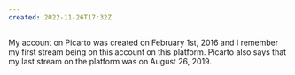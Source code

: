 ```yaml
---
created: 2022-11-26T17:32Z
---
```


My account on Picarto was created on February 1st, 2016 and I remember my first stream being on this account on this platform. Picarto also says that my last stream on the platform was on August 26, 2019.
